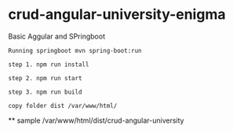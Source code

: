 # crud-angular-university-enigma

Basic Aggular and SPringboot

``Running springboot mvn spring-boot:run``


``step 1. npm run install``

``step 2. npm run start``

``step 3. npm run build``


``copy folder dist /var/www/html/``

** sample /var/www/html/dist/crud-angular-university
